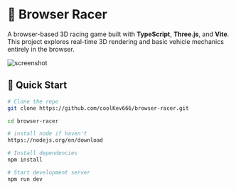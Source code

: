 # 🏁 Browser Racer

A browser-based 3D racing game built with **TypeScript**, **Three.js**, and **Vite**. This project explores real-time 3D rendering and basic vehicle mechanics entirely in the browser.

![screenshot](preview.png) <!-- Optional: Add a preview image of the game -->

## 🚀 Quick Start

```bash
# Clone the repo
git clone https://github.com/coolKev666/browser-racer.git

cd browser-racer

# install node if haven't
https://nodejs.org/en/download

# Install dependencies
npm install

# Start development server
npm run dev
